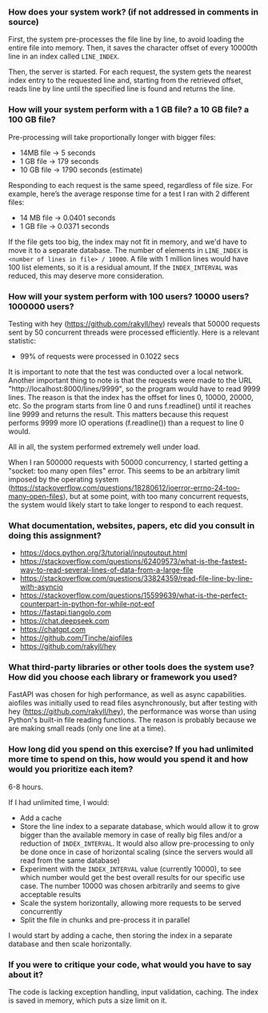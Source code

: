 ### How does your system work? (if not addressed in comments in source)

First, the system pre-processes the file line by line, to avoid loading the entire file into memory. Then, it saves the character offset of every 10000th line in an index called `LINE_INDEX`.

Then, the server is started. For each request, the system gets the nearest index entry to the  requested line and, starting from the retrieved offset, reads line by line until the specified line is found and returns the line.



### How will your system perform with a 1 GB file? a 10 GB file? a 100 GB file?

Pre-processing will take proportionally longer with bigger files:
- 14MB file -> 5 seconds
- 1 GB file -> 179 seconds
- 10 GB file -> 1790 seconds (estimate)

Responding to each request is the same speed, regardless of file size.
For example, here’s the average response time for a test I ran with 2 different files:
- 14 MB file -> 0.0401 seconds
- 1 GB file -> 0.0371 seconds

If the file gets too big, the index may not fit in memory, and we'd have to move it to a separate database. The number of elements in `LINE_INDEX` is `<number of lines in file> / 10000`. A file with 1 million lines would have 100 list elements, so it is a residual amount. If the `INDEX_INTERVAL` was reduced, this may deserve more consideration.



### How will your system perform with 100 users? 10000 users? 1000000 users?

Testing with hey (https://github.com/rakyll/hey) reveals that 50000 requests sent by 50 concurrent threads were processed efficiently. Here is a relevant statistic:
- 99% of requests were processed in 0.1022 secs

It is important to note that the test was conducted over a local network.
Another important thing to note is that the requests were made to the URL "http://localhost:8000/lines/9999", so the program would have to read 9999 lines. The reason is that the index has the offset for lines 0, 10000, 20000, etc. So the program starts from line 0 and runs f.readline() until it reaches line 9999 and returns the result. This matters because this request performs 9999 more IO operations (f.readline()) than a request to line 0 would.

All in all, the system performed extremely well under load.

When I ran 500000 requests with 50000 concurrency, I started getting a "socket: too many open files" error. This seems to be an arbitrary limit imposed by the operating system (https://stackoverflow.com/questions/18280612/ioerror-errno-24-too-many-open-files), but at some point, with too many concurrent requests, the system would likely start to take longer to respond to each request.



### What documentation, websites, papers, etc did you consult in doing this assignment?

- https://docs.python.org/3/tutorial/inputoutput.html
- https://stackoverflow.com/questions/62409573/what-is-the-fastest-way-to-read-several-lines-of-data-from-a-large-file
- https://stackoverflow.com/questions/33824359/read-file-line-by-line-with-asyncio
- https://stackoverflow.com/questions/15599639/what-is-the-perfect-counterpart-in-python-for-while-not-eof
- https://fastapi.tiangolo.com
- https://chat.deepseek.com
- https://chatgpt.com
- https://github.com/Tinche/aiofiles
- https://github.com/rakyll/hey



### What third-party libraries or other tools does the system use? How did you choose each library or framework you used?

FastAPI was chosen for high performance, as well as async capabilities. aiofiles was initially used to read files asynchronously, but after testing with hey (https://github.com/rakyll/hey), the performance was worse than using Python's built-in file reading functions. The reason is probably because we are making small reads (only one line at a time).



### How long did you spend on this exercise? If you had unlimited more time to spend on this, how would you spend it and how would you prioritize each item?

6-8 hours.

If I had unlimited time, I would:
- Add a cache
- Store the line index to a separate database, which would allow it to grow bigger than the available memory in case of really big files and/or a reduction of `INDEX_INTERVAL`. It would also allow pre-processing to only be done once in case of horizontal scaling (since the servers would all read from the same database)
- Experiment with the `INDEX_INTERVAL` value (currently 10000), to see which number would get the best overall results for our specific use case. The number 10000 was chosen arbitrarily and seems to give acceptable results
- Scale the system horizontally, allowing more requests to be served concurrently
- Split the file in chunks and pre-process it in parallel

I would start by adding a cache, then storing the index in a separate database and then scale horizontally.




### If you were to critique your code, what would you have to say about it?

The code is lacking exception handling, input validation, caching. The index is saved in memory, which puts a size limit on it.
